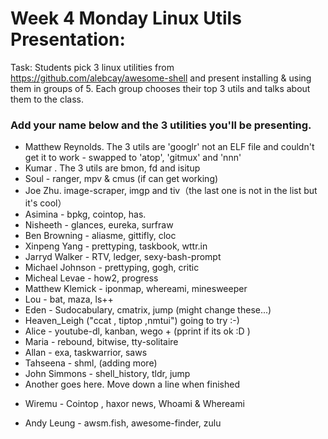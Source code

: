 # Week 4 Monday Linux Utils Presentation:

Task: Students pick 3 linux utilities from https://github.com/alebcay/awesome-shell and present installing & using them in groups of 5.
Each group chooses their top 3 utils and talks about them to the class. 

### Add your name below and the 3 utilities you'll be presenting.

* Matthew Reynolds. The 3 utils are 'googlr' not an ELF file and couldn't get it to work - swapped to 'atop', 'gitmux' and 'nnn'
* Kumar . The 3 utils are bmon, fd and isitup
* Soul - ranger, mpv & cmus (if can get working)
* Joe Zhu. image-scraper, imgp and tiv（the last one is not in the list but it's cool）
* Asimina - bpkg, cointop, has.
* Nisheeth - glances, eureka, surfraw
* Ben Browning - aliasme, gittifly, cloc
* Xinpeng Yang - prettyping, taskbook, wttr.in
* Jarryd Walker - RTV, ledger, sexy-bash-prompt
* Michael Johnson - prettyping, gogh, critic
* Micheal Levae - how2, progress
* Matthew Klemick - iponmap, whereami, minesweeper
* Lou - bat, maza, ls++
* Eden - Sudocabulary, cmatrix, jump (might change these...)
* Heaven_Leigh ("ccat , tiptop ,nmtui") going to try :-)
* Alice - youtube-dl, kanban, wego + (pprint if its ok :D )
* Maria - rebound, bitwise, tty-solitaire
* Allan - exa, taskwarrior, saws
* Tahseena - shml, (adding more)
* John Simmons - shell_history, tldr, jump
* Another goes here.  Move down a line when finished
+ Wiremu - Cointop , haxor news, Whoami & Whereami
* Andy Leung - awsm.fish, awesome-finder, zulu
